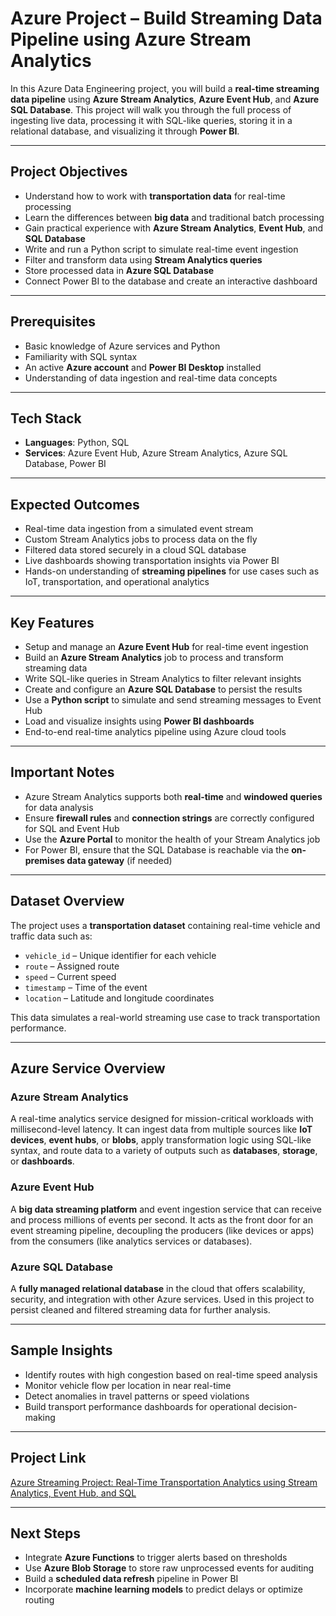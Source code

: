 # Azure Project – Build Streaming Data Pipeline using Azure Stream Analytics  
In this Azure Data Engineering project, you will build a **real-time streaming data pipeline** using **Azure Stream Analytics**, **Azure Event Hub**, and **Azure SQL Database**. This project will walk you through the full process of ingesting live data, processing it with SQL-like queries, storing it in a relational database, and visualizing it through **Power BI**.

---

## Project Objectives  
- Understand how to work with **transportation data** for real-time processing  
- Learn the differences between **big data** and traditional batch processing  
- Gain practical experience with **Azure Stream Analytics**, **Event Hub**, and **SQL Database**  
- Write and run a Python script to simulate real-time event ingestion  
- Filter and transform data using **Stream Analytics queries**  
- Store processed data in **Azure SQL Database**  
- Connect Power BI to the database and create an interactive dashboard  

---

## Prerequisites  
- Basic knowledge of Azure services and Python  
- Familiarity with SQL syntax  
- An active **Azure account** and **Power BI Desktop** installed  
- Understanding of data ingestion and real-time data concepts  

---

## Tech Stack  
- **Languages**: Python, SQL  
- **Services**: Azure Event Hub, Azure Stream Analytics, Azure SQL Database, Power BI  

---

## Expected Outcomes  
- Real-time data ingestion from a simulated event stream  
- Custom Stream Analytics jobs to process data on the fly  
- Filtered data stored securely in a cloud SQL database  
- Live dashboards showing transportation insights via Power BI  
- Hands-on understanding of **streaming pipelines** for use cases such as IoT, transportation, and operational analytics  

---

## Key Features  
- Setup and manage an **Azure Event Hub** for real-time event ingestion  
- Build an **Azure Stream Analytics** job to process and transform streaming data  
- Write SQL-like queries in Stream Analytics to filter relevant insights  
- Create and configure an **Azure SQL Database** to persist the results  
- Use a **Python script** to simulate and send streaming messages to Event Hub  
- Load and visualize insights using **Power BI dashboards**  
- End-to-end real-time analytics pipeline using Azure cloud tools  

---

## Important Notes  
- Azure Stream Analytics supports both **real-time** and **windowed queries** for data analysis  
- Ensure **firewall rules** and **connection strings** are correctly configured for SQL and Event Hub  
- Use the **Azure Portal** to monitor the health of your Stream Analytics job  
- For Power BI, ensure that the SQL Database is reachable via the **on-premises data gateway** (if needed)  

---

## Dataset Overview  
The project uses a **transportation dataset** containing real-time vehicle and traffic data such as:  
- `vehicle_id` – Unique identifier for each vehicle  
- `route` – Assigned route  
- `speed` – Current speed  
- `timestamp` – Time of the event  
- `location` – Latitude and longitude coordinates  

This data simulates a real-world streaming use case to track transportation performance.

---

## Azure Service Overview  

### Azure Stream Analytics  
A real-time analytics service designed for mission-critical workloads with millisecond-level latency. It can ingest data from multiple sources like **IoT devices**, **event hubs**, or **blobs**, apply transformation logic using SQL-like syntax, and route data to a variety of outputs such as **databases**, **storage**, or **dashboards**.

### Azure Event Hub  
A **big data streaming platform** and event ingestion service that can receive and process millions of events per second. It acts as the front door for an event streaming pipeline, decoupling the producers (like devices or apps) from the consumers (like analytics services or databases).

### Azure SQL Database  
A **fully managed relational database** in the cloud that offers scalability, security, and integration with other Azure services. Used in this project to persist cleaned and filtered streaming data for further analysis.

---

## Sample Insights  
- Identify routes with high congestion based on real-time speed analysis  
- Monitor vehicle flow per location in near real-time  
- Detect anomalies in travel patterns or speed violations  
- Build transport performance dashboards for operational decision-making  

---

## Project Link  
[Azure Streaming Project: Real-Time Transportation Analytics using Stream Analytics, Event Hub, and SQL ](https://www.projectpro.io/project-use-case/data-pipeline-using-azure-stream-analytics)

---

## Next Steps  
- Integrate **Azure Functions** to trigger alerts based on thresholds  
- Use **Azure Blob Storage** to store raw unprocessed events for auditing  
- Build a **scheduled data refresh** pipeline in Power BI  
- Incorporate **machine learning models** to predict delays or optimize routing  
